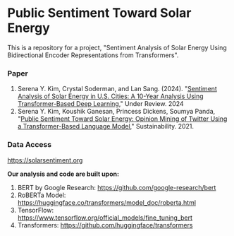 # Public Sentiment Toward Solar Energy

This is a repository for a project, "Sentiment Analysis of Solar Energy Using Bidirectional Encoder Representations from Transformers".

### Paper

1. Serena Y. Kim, Crystal Soderman, and Lan Sang. (2024). "[Sentiment Analysis of Solar Energy in U.S. Cities: A 10-Year Analysis Using Transformer-Based Deep Learning](https://www.researchsquare.com/article/rs-5050458/v1)," Under Review. 2024
2. Serena Y. Kim, Koushik Ganesan, Princess Dickens, Soumya Panda, "[Public Sentiment Toward Solar Energy: Opinion Mining of Twitter Using a Transformer-Based Language Model](https://www.mdpi.com/2071-1050/13/5/2673)," Sustainability. 2021. 


### Data Access

https://solarsentiment.org

**Our analysis and code are built upon:**

1. BERT by Google Research: https://github.com/google-research/bert
2. RoBERTa Model: https://huggingface.co/transformers/model_doc/roberta.html
3. TensorFlow: https://www.tensorflow.org/official_models/fine_tuning_bert
4. Transformers: https://github.com/huggingface/transformers 
